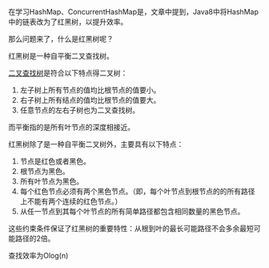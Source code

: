在学习HashMap、ConcurrentHashMap是，文章中提到，Java8中将HashMap中的链表改为了红黑树，以提升效率。



那么问题来了，什么是红黑树呢？

红黑树是一种自平衡二叉查找树。

[二叉查找树](https://zh.wikipedia.org/wiki/二元搜尋樹)是符合以下特点得二叉树：

1. 左子树上所有节点的值均比根节点的值要小。
2. 右子树上所有结点的值均比根节点的值要大。
3. 任意节点的左右子树也为二叉查找树。

而平衡指的是所有叶节点的深度相接近。



红黑树除了是一种自平衡二叉树外，主要具有以下特点：

1. 节点是红色或者黑色。
2. 根节点为黑色。
3. 所有叶节点为黑色。
4. 每个红色节点必须有两个黑色节点。（即，每个叶节点到根节点的的所有路径上不能有两个连续的红色节点。）
5. 从任一节点到其每个叶节点的所有简单路径都包含相同数量的黑色节点。



这些约束条件保证了红黑树的重要特性：从根到叶的最长可能路径不会多余最短可能路径的2倍。

查找效率为Olog(n)